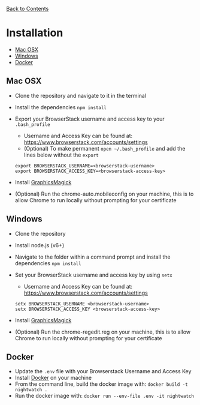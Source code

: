 [Back to Contents](index.md)

# Installation

* [Mac OSX](#mac-osx)
* [Windows](#windows)
* [Docker](#docker)

## Mac OSX 

* Clone the repository and navigate to it in the terminal
* Install the dependencies `npm install`
* Export your BrowserStack username and access key to your ```.bash_profile```
  * Username and Access Key can be found at: https://www.browserstack.com/accounts/settings
  * (Optional) To make permanent ```open ~/.bash_profile``` and add the lines below without the ```export```

  ```
  export BROWSERSTACK_USERNAME=<browserstack-username>
  export BROWSERSTACK_ACCESS_KEY=<browserstack-access-key>
  ```
* Install [GraphicsMagick](http://www.graphicsmagick.org/README.html#installation)
* (Optional) Run the chrome-auto.mobileconfig on your machine, this is to allow Chrome to run locally without prompting for your certificate

## Windows

* Clone the repository
* Install node.js (v6+)
* Navigate to the folder within a command prompt and install the dependencies ```npm install```
* Set your BrowserStack username and access key by using ```setx```
  * Username and Access Key can be found at: https://www.browserstack.com/accounts/settings

  ```
  setx BROWSERSTACK_USERNAME <browserstack-username>
  setx BROWSERSTACK_ACCESS_KEY <browserstack-access-key>
  ```
* Install [GraphicsMagick](http://www.graphicsmagick.org/README.html#installation)
* (Optional) Run the chrome-regedit.reg on your machine, this is to allow Chrome to run locally without prompting for your certificate

## Docker

* Update the ```.env``` file with your Browserstack Username and Access Key
* Install [Docker](https://www.docker.com/community-edition#/download) on your machine 
* From the command line, build the docker image with:
  ```docker build -t nightwatch .```
* Run the docker image with:
  ```docker run --env-file .env -it nightwatch```
